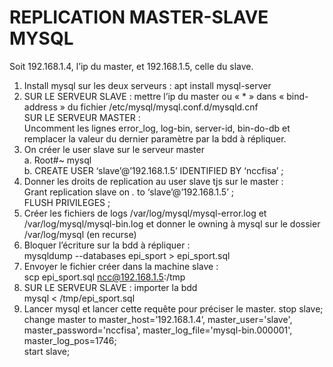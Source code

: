 # REPLICATION MASTER-SLAVE MYSQL
Soit 192.168.1.4, l’ip du master, et 192.168.1.5, celle du slave.
1)	Install mysql sur les deux serveurs : apt install mysql-server
2)	SUR LE SERVEUR SLAVE : mettre l’ip du master ou « * » dans « bind-address » du fichier /etc/mysql/mysql.conf.d/mysqld.cnf \
      SUR LE SERVEUR MASTER : \
      Uncomment les lignes error_log, log-bin, server-id, bin-do-db et remplacer la valeur du dernier paramètre par la bdd à répliquer.
1)	On créer le user slave sur le serveur master\
      a.	Root#~ mysql\
      b.	CREATE USER ‘slave’@’192.168.1.5’ IDENTIFIED BY ‘nccfisa’ ;
2)	Donner les droits de replication au user slave tjs sur le master :\
      Grant replication slave on *.* to ‘slave’@’192.168.1.5’ ;\
      FLUSH PRIVILEGES ;
3)	Créer les fichiers de logs /var/log/mysql/mysql-error.log et /var/log/mysql/mysql-bin.log et donner le owning à mysql sur le dossier  /var/log/mysql (en recurse)
4)	Bloquer l’écriture sur la bdd à répliquer : \
      mysqldump --databases epi_sport > epi_sport.sql
5)	Envoyer le fichier créer dans la machine slave : \
      scp epi_sport.sql ncc@192.168.1.5:/tmp
6)	SUR LE SERVEUR SLAVE : importer la bdd \
      mysql < /tmp/epi_sport.sql
7)	Lancer mysql et lancer cette requête pour préciser le master.
      stop slave;
      change master to master_host=’192.168.1.4’, master_user='slave', master_password='nccfisa', master_log_file='mysql-bin.000001', master_log_pos=1746; \
      start slave;
